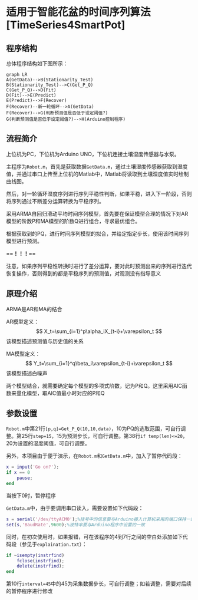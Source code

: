 # 适用于智能花盆的时间序列算法[TimeSeries4SmartPot]

## 程序结构

总体程序结构如下图所示：

```mermaid
graph LR
A(GetData)-->B(Stationarity_Test)
B(Stationarity_Test)-->C(Get_P_Q)
C(Get_P_Q)-->D(Fit)
D(Fit)-->E(Predict)
E(Predict)-->F(Recover)
F(Recover)--新一轮循环-->A(GetData)
F(Recover)-->G(判断预测值是否低于设定阈值?)
G(判断预测值是否低于设定阈值?)-->H(Arduino控制程序)
```

## 流程简介

上位机为PC，下位机为Arduino UNO，下位机连接土壤湿度传感器与水泵。

主程序为`Robot.m`，首先是获取数据`GetData.m`，通过土壤湿度传感器获取到湿度值，并通过串口上传至上位机的Matlab中，Matlab将读取到土壤湿度值实时绘制曲线图。

然后，对一轮循环湿度序列进行序列平稳性判断，如果平稳，进入下一阶段，否则将序列通过不断差分运算转换为平稳序列。

采用ARMA自回归滑动平均时间序列模型，首先要在保证模型合理的情况下对AR模型的阶数P和MA模型的阶数Q进行组合，寻求最优组合。

根据获取到的PQ，进行时间序列模型的拟合，并给定指定步长，使用该时间序列模型进行预测。

**==！！！==**

注意，如果序列平稳性转换时进行了差分运算，要对此时预测出来的序列进行迭代恢复操作，否则得到的都是平稳序列的预测值，对观测没有指导意义

## 原理介绍

ARMA是AR和MA的结合

AR模型定义：
$$
X_t=\sum_{i=1}^p\alpha_iX_{t-i}+\varepsilon_t
$$
该模型描述预测值与历史值的关系

MA模型定义：
$$
Y_t=\sum_{i=1}^q\beta_i\varepsilon_{t-i}+\varepsilon_t
$$
该模型描述白噪声

两个模型结合，就需要确定每个模型的多项式阶数，记为P和Q。这里采用AIC函数来量化模型，取AIC值最小时对应的P和Q

## 参数设置

`Robot.m`中第21行`[p,q]=Get_P_Q(10,10,data)`，10为PQ的选取范围，可自行调整。第25行`step=15`，15为预测步长，可自行调整。第38行`if temp(len)<=20`，20为设置的湿度阈值，可自行调整。

另外，本项目由于便于演示，在`Robot.m`和`GetData.m`中，加入了暂停代码段：

```matlab
x = input('Go on?');
if x == 0
	pause;
end
```

当按下0时，暂停程序

`GetData.m`中，由于要调用串口读入，需要设置如下代码段：

```matlab
s = serial('/dev/ttyACM0');%括号中的信息要与Arduino接入计算机采用的端口保持一致
set(s,'BaudRate',9600);%波特率要与Arduino程序中设置的一致
```

同时，在初次使用时，如果报错，可在该程序的4到7行之间的空白处添加如下代码段（参见于`explaination.txt`）：

```matlab
if ~isempty(instrfind)
	fclose(instrfind);
	delete(instrfind);
end
```

第10行`interval=45`中的45为采集数据步长，可自行调整；如若调整，需要对后续的暂停程序进行修改





